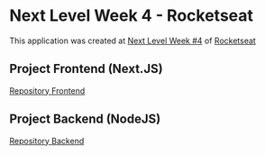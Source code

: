 # Next Level Week 4 - Rocketseat
This application was created at [Next Level Week #4](https://nextlevelweek.com/) of [Rocketseat](https://rocketseat.com.br)

## Project Frontend (Next.JS)
[Repository Frontend](https://github.com/nvrsantos/4nlw-rocketseat/tree/master/frontend)

## Project Backend (NodeJS)
[Repository Backend](https://github.com/nvrsantos/4nlw-rocketseat/tree/master/backend)
